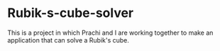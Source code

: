 # Rubik-s-cube-solver
This is a project in which Prachi and I are working together to make an application that can solve a Rubik's cube.
